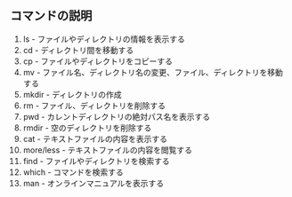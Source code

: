 ## コマンドの説明

1. ls - ファイルやディレクトリの情報を表示する
1. cd - ディレクトリ間を移動する
1. cp - ファイルやディレクトリをコピーする
1. mv - ファイル名、ディレクトリ名の変更、ファイル、ディレクトリを移動する
1. mkdir - ディレクトリの作成
1. rm - ファイル、ディレクトリを削除する
1. pwd - カレントディレクトリの絶対パス名を表示する
1. rmdir - 空のディレクトリを削除する
1. cat - テキストファイルの内容を表示する
1. more/less - テキストファイルの内容を閲覧する
1. find - ファイルやディレクトリを検索する
1. which - コマンドを検索する
1. man - オンラインマニュアルを表示する
